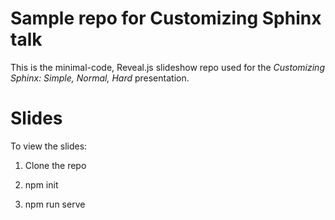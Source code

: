 # Sample repo for Customizing Sphinx talk

This is the minimal-code, Reveal.js slideshow repo 
used for the *Customizing Sphinx: Simple, Normal, Hard* 
presentation.

Slides
======

To view the slides:

1. Clone the repo

2. npm init

3. npm run serve
